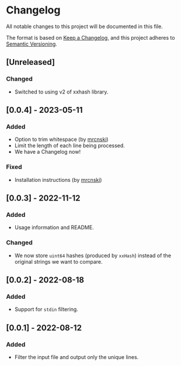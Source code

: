 # Changelog

All notable changes to this project will be documented in this file.

The format is based on [Keep a Changelog](https://keepachangelog.com/en/1.0.0/),
and this project adheres to [Semantic Versioning](https://semver.org/spec/v2.0.0.html).

## [Unreleased]

### Changed

- Switched to using v2 of xxhash library.

## [0.0.4] - 2023-05-11

### Added

- Option to trim whitespace (by [mrcnski](https://github.com/mrcnski))
- Limit the length of each line being processed.
- We have a Changelog now!

### Fixed

- Installation instructions (by [mrcnski](https://github.com/mrcnski))

## [0.0.3] - 2022-11-12

### Added

- Usage information and README.

### Changed

- We now store `uint64` hashes (produced by `xxHash`) instead of the original strings we want to compare.

## [0.0.2] - 2022-08-18

### Added

- Support for `stdin` filtering.

## [0.0.1] - 2022-08-12

### Added

- Filter the input file and output only the unique lines.
